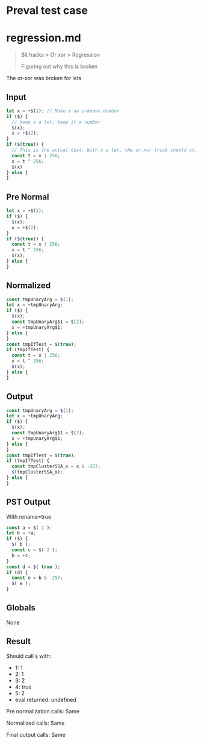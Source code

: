 # Preval test case

# regression.md

> Bit hacks > Or xor > Regression
>
> Figuring out why this is broken

The or-xor was broken for lets

## Input

`````js filename=intro
let x = +$(1); // Make x an unknown number
if ($) {
  // Keep x a let, keep it a number
  $(x);
  x = +$(2);
}
if ($(true)) {
  // This is the actual test. With x a let, the or-xor trick should still apply and this should be an AND
  const t = x | 256;
  x = t ^ 256;
  $(x)
} else {
}
`````

## Pre Normal


`````js filename=intro
let x = +$(1);
if ($) {
  $(x);
  x = +$(2);
}
if ($(true)) {
  const t = x | 256;
  x = t ^ 256;
  $(x);
} else {
}
`````

## Normalized


`````js filename=intro
const tmpUnaryArg = $(1);
let x = +tmpUnaryArg;
if ($) {
  $(x);
  const tmpUnaryArg$1 = $(2);
  x = +tmpUnaryArg$1;
} else {
}
const tmpIfTest = $(true);
if (tmpIfTest) {
  const t = x | 256;
  x = t ^ 256;
  $(x);
} else {
}
`````

## Output


`````js filename=intro
const tmpUnaryArg = $(1);
let x = +tmpUnaryArg;
if ($) {
  $(x);
  const tmpUnaryArg$1 = $(2);
  x = +tmpUnaryArg$1;
} else {
}
const tmpIfTest = $(true);
if (tmpIfTest) {
  const tmpClusterSSA_x = x & -257;
  $(tmpClusterSSA_x);
} else {
}
`````

## PST Output

With rename=true

`````js filename=intro
const a = $( 1 );
let b = +a;
if ($) {
  $( b );
  const c = $( 2 );
  b = +c;
}
const d = $( true );
if (d) {
  const e = b & -257;
  $( e );
}
`````

## Globals

None

## Result

Should call `$` with:
 - 1: 1
 - 2: 1
 - 3: 2
 - 4: true
 - 5: 2
 - eval returned: undefined

Pre normalization calls: Same

Normalized calls: Same

Final output calls: Same
